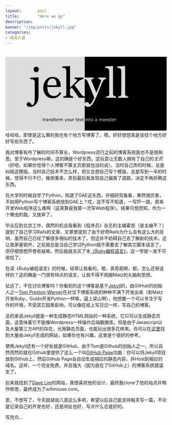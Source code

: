 ```yaml
---
layout:       post
title:        "Here we go"
description: 
banner: "/img/posts/jekyll.jpg"
categories: 
- 胡说八道
---
```

<center>
  <img class="bordered" alt="screenshot" src="/img/posts/jekyll.jpg" style="margin-top:20px;" />
</center>
哇哈哈，即使是这么懒的我也有个地方写博客了。嗯，好好想想真是该找个地方好好写些东西了。

我对博客有所了解的时间不算长，Wordpress流行之前的博客系统我也不是很熟悉。至于Wordpress嘛，这的确是个好东西，这玩意让无数人拥有了自己的*主页*（好吧，如果你觉得个人博客不算主页那我也没的说）。当时自己弄的时候，总是纠结这模版。当时自己技术不怎么样，但又总想自己写个模版，总是写到一半的时候，觉得不行不行，推倒重来，弄到最后我发现自己偏离了道路，决定不再折腾这东西。

在大学的时候自学了Python，知道了GAE这东西，仔细研究看看，果然很厉害，不如用Python写个博客系统放到GAE上？哎，这不写不知道，一写吓一跳，原来开发Web程序这么难啊（这真算是我第一次写Web程序）。结果可想而知，作为一个懒虫的我，又放弃了。

毕业后到北京工作，偶然的机会我看到《程序员》杂志的主编霍炬（是主编不？）提到了自己学习Rails的文章，文章里提到了由于好奇Rails为什么会有这么大的反响，虽然自己已经了解很多相似的技术了，但这并不妨碍自己去了解新的技术。这让我茅塞顿开，之前我总是当自己学过Python就不需要去了解其它脚本语言了，但仔细想想开卷有益嘛。然后我就去买了本[《Ruby编程语言》][1]，这一学就一发不可收拾了。

在读《Ruby编程语言》的时候，经常让我看的，嗯，真奇葩啊，额，怎么还带这样的？这的确是一门很有特点的语言，让我不得不佩服Matz的头脑和思想。

扯远了，不在讨论博客吗？你看到的这个博客是基于[Jekyll][2]的，由GitHub的创始人之一[Tom Preston-Werner][3]在对当下博客系统的种种不满下开发出来（和Matz开发Ruby，Guido开发Python一样嘛，逼上梁山啊），他想要一个可以专注于写作的环境，不受其它因素影响，可以像在纸上写日记一样，写自己的博客。

总的来说Jekyll就是一种生成静态HTML网站的一种系统，它只可以生成静态页面，这意味着它不能像Wordpress一样操作后端数据库。但是由于Javascript以及大量第三方API的存在，光用静态页面，也能玩出很多花样来。你可以在[这里][4]找到大量由Jekyll生成的网站，如果你也有兴趣，这里是个很好的参考。

使用Jekyll还有一个好处就是GitHub，由于Tom是Github的创始人之一，所以自然而然的就在Github里提供了这么一个叫[GitHub Page][5]功能：你可以将Jekyll项目放到Github上，然后Github Page会自动生成相应的静态内容，并Host到相应的域名。这样，一个完全免费，并且强大（因为放在了GitHub上）的博客系统就诞生了。

后来我找到了[Dave Lim][6]的网站，我很喜欢他的设计，最终我clone了他的站点并稍作修改，最终成为了willmouse.com。

恩，不想写了，今天就胡说八道这么多吧，希望以后自己能坚持每天写一篇，不论是记录自己的开发也好，还是闲扯也好，写点什么总是好的。

写完鸟...

[1]: http://book.douban.com/subject/3329887/
[2]: http://jekyllrb.com
[3]: http://tom.preston-werner.com/
[4]: https://github.com/mojombo/jekyll/wiki/sites
[5]: http://pages.github.com/
[6]: http://dlimiter.net/
